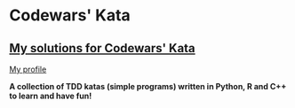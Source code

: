 # Codewars' Kata
## [My solutions for Codewars' Kata](https://www.codewars.com)

[My profile](https://www.codewars.com/users/olopez94)


<b>A collection of TDD katas (simple programs) written in  Python, R and C++ to learn and have fun!</b>
